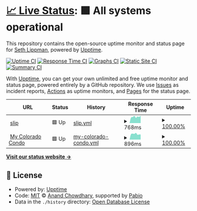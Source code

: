 # [📈 Live Status](https://trickyslip.github.io/upptime): <!--live status--> **🟩 All systems operational**

This repository contains the open-source uptime monitor and status page for [Seth Lippman](http://www.unreeled.com), powered by [Upptime](https://github.com/upptime/upptime).

[![Uptime CI](https://github.com/trickyslip/upptime/workflows/Uptime%20CI/badge.svg)](https://github.com/trickyslip/upptime/actions?query=workflow%3A%22Uptime+CI%22)
[![Response Time CI](https://github.com/trickyslip/upptime/workflows/Response%20Time%20CI/badge.svg)](https://github.com/trickyslip/upptime/actions?query=workflow%3A%22Response+Time+CI%22)
[![Graphs CI](https://github.com/trickyslip/upptime/workflows/Graphs%20CI/badge.svg)](https://github.com/trickyslip/upptime/actions?query=workflow%3A%22Graphs+CI%22)
[![Static Site CI](https://github.com/trickyslip/upptime/workflows/Static%20Site%20CI/badge.svg)](https://github.com/trickyslip/upptime/actions?query=workflow%3A%22Static+Site+CI%22)
[![Summary CI](https://github.com/trickyslip/upptime/workflows/Summary%20CI/badge.svg)](https://github.com/trickyslip/upptime/actions?query=workflow%3A%22Summary+CI%22)

With [Upptime](https://upptime.js.org), you can get your own unlimited and free uptime monitor and status page, powered entirely by a GitHub repository. We use [Issues](https://github.com/trickyslip/upptime/issues) as incident reports, [Actions](https://github.com/trickyslip/upptime/actions) as uptime monitors, and [Pages](https://trickyslip.github.io/upptime) for the status page.

<!--start: status pages-->
<!-- This summary is generated by Upptime (https://github.com/upptime/upptime) -->
<!-- Do not edit this manually, your changes will be overwritten -->
<!-- prettier-ignore -->
| URL | Status | History | Response Time | Uptime |
| --- | ------ | ------- | ------------- | ------ |
| <img alt="" src="https://icons.duckduckgo.com/ip3/slip.unreeled.com.ico" height="13"> [slip](https://slip.unreeled.com) | 🟩 Up | [slip.yml](https://github.com/trickyslip/upptime/commits/HEAD/history/slip.yml) | <details><summary><img alt="Response time graph" src="./graphs/slip/response-time-week.png" height="20"> 768ms</summary><br><a href="https://trickyslip.github.io/upptime/history/slip"><img alt="Response time 797" src="https://img.shields.io/endpoint?url=https%3A%2F%2Fraw.githubusercontent.com%2Ftrickyslip%2Fupptime%2FHEAD%2Fapi%2Fslip%2Fresponse-time.json"></a><br><a href="https://trickyslip.github.io/upptime/history/slip"><img alt="24-hour response time 900" src="https://img.shields.io/endpoint?url=https%3A%2F%2Fraw.githubusercontent.com%2Ftrickyslip%2Fupptime%2FHEAD%2Fapi%2Fslip%2Fresponse-time-day.json"></a><br><a href="https://trickyslip.github.io/upptime/history/slip"><img alt="7-day response time 768" src="https://img.shields.io/endpoint?url=https%3A%2F%2Fraw.githubusercontent.com%2Ftrickyslip%2Fupptime%2FHEAD%2Fapi%2Fslip%2Fresponse-time-week.json"></a><br><a href="https://trickyslip.github.io/upptime/history/slip"><img alt="30-day response time 828" src="https://img.shields.io/endpoint?url=https%3A%2F%2Fraw.githubusercontent.com%2Ftrickyslip%2Fupptime%2FHEAD%2Fapi%2Fslip%2Fresponse-time-month.json"></a><br><a href="https://trickyslip.github.io/upptime/history/slip"><img alt="1-year response time 797" src="https://img.shields.io/endpoint?url=https%3A%2F%2Fraw.githubusercontent.com%2Ftrickyslip%2Fupptime%2FHEAD%2Fapi%2Fslip%2Fresponse-time-year.json"></a></details> | <details><summary><a href="https://trickyslip.github.io/upptime/history/slip">100.00%</a></summary><a href="https://trickyslip.github.io/upptime/history/slip"><img alt="All-time uptime 94.82%" src="https://img.shields.io/endpoint?url=https%3A%2F%2Fraw.githubusercontent.com%2Ftrickyslip%2Fupptime%2FHEAD%2Fapi%2Fslip%2Fuptime.json"></a><br><a href="https://trickyslip.github.io/upptime/history/slip"><img alt="24-hour uptime 100.00%" src="https://img.shields.io/endpoint?url=https%3A%2F%2Fraw.githubusercontent.com%2Ftrickyslip%2Fupptime%2FHEAD%2Fapi%2Fslip%2Fuptime-day.json"></a><br><a href="https://trickyslip.github.io/upptime/history/slip"><img alt="7-day uptime 100.00%" src="https://img.shields.io/endpoint?url=https%3A%2F%2Fraw.githubusercontent.com%2Ftrickyslip%2Fupptime%2FHEAD%2Fapi%2Fslip%2Fuptime-week.json"></a><br><a href="https://trickyslip.github.io/upptime/history/slip"><img alt="30-day uptime 100.00%" src="https://img.shields.io/endpoint?url=https%3A%2F%2Fraw.githubusercontent.com%2Ftrickyslip%2Fupptime%2FHEAD%2Fapi%2Fslip%2Fuptime-month.json"></a><br><a href="https://trickyslip.github.io/upptime/history/slip"><img alt="1-year uptime 94.82%" src="https://img.shields.io/endpoint?url=https%3A%2F%2Fraw.githubusercontent.com%2Ftrickyslip%2Fupptime%2FHEAD%2Fapi%2Fslip%2Fuptime-year.json"></a></details>
| <img alt="" src="https://icons.duckduckgo.com/ip3/www.mycoloradocondo.com.ico" height="13"> [My Colorado Condo](https://www.mycoloradocondo.com) | 🟩 Up | [my-colorado-condo.yml](https://github.com/trickyslip/upptime/commits/HEAD/history/my-colorado-condo.yml) | <details><summary><img alt="Response time graph" src="./graphs/my-colorado-condo/response-time-week.png" height="20"> 896ms</summary><br><a href="https://trickyslip.github.io/upptime/history/my-colorado-condo"><img alt="Response time 918" src="https://img.shields.io/endpoint?url=https%3A%2F%2Fraw.githubusercontent.com%2Ftrickyslip%2Fupptime%2FHEAD%2Fapi%2Fmy-colorado-condo%2Fresponse-time.json"></a><br><a href="https://trickyslip.github.io/upptime/history/my-colorado-condo"><img alt="24-hour response time 826" src="https://img.shields.io/endpoint?url=https%3A%2F%2Fraw.githubusercontent.com%2Ftrickyslip%2Fupptime%2FHEAD%2Fapi%2Fmy-colorado-condo%2Fresponse-time-day.json"></a><br><a href="https://trickyslip.github.io/upptime/history/my-colorado-condo"><img alt="7-day response time 896" src="https://img.shields.io/endpoint?url=https%3A%2F%2Fraw.githubusercontent.com%2Ftrickyslip%2Fupptime%2FHEAD%2Fapi%2Fmy-colorado-condo%2Fresponse-time-week.json"></a><br><a href="https://trickyslip.github.io/upptime/history/my-colorado-condo"><img alt="30-day response time 864" src="https://img.shields.io/endpoint?url=https%3A%2F%2Fraw.githubusercontent.com%2Ftrickyslip%2Fupptime%2FHEAD%2Fapi%2Fmy-colorado-condo%2Fresponse-time-month.json"></a><br><a href="https://trickyslip.github.io/upptime/history/my-colorado-condo"><img alt="1-year response time 918" src="https://img.shields.io/endpoint?url=https%3A%2F%2Fraw.githubusercontent.com%2Ftrickyslip%2Fupptime%2FHEAD%2Fapi%2Fmy-colorado-condo%2Fresponse-time-year.json"></a></details> | <details><summary><a href="https://trickyslip.github.io/upptime/history/my-colorado-condo">100.00%</a></summary><a href="https://trickyslip.github.io/upptime/history/my-colorado-condo"><img alt="All-time uptime 94.76%" src="https://img.shields.io/endpoint?url=https%3A%2F%2Fraw.githubusercontent.com%2Ftrickyslip%2Fupptime%2FHEAD%2Fapi%2Fmy-colorado-condo%2Fuptime.json"></a><br><a href="https://trickyslip.github.io/upptime/history/my-colorado-condo"><img alt="24-hour uptime 100.00%" src="https://img.shields.io/endpoint?url=https%3A%2F%2Fraw.githubusercontent.com%2Ftrickyslip%2Fupptime%2FHEAD%2Fapi%2Fmy-colorado-condo%2Fuptime-day.json"></a><br><a href="https://trickyslip.github.io/upptime/history/my-colorado-condo"><img alt="7-day uptime 100.00%" src="https://img.shields.io/endpoint?url=https%3A%2F%2Fraw.githubusercontent.com%2Ftrickyslip%2Fupptime%2FHEAD%2Fapi%2Fmy-colorado-condo%2Fuptime-week.json"></a><br><a href="https://trickyslip.github.io/upptime/history/my-colorado-condo"><img alt="30-day uptime 100.00%" src="https://img.shields.io/endpoint?url=https%3A%2F%2Fraw.githubusercontent.com%2Ftrickyslip%2Fupptime%2FHEAD%2Fapi%2Fmy-colorado-condo%2Fuptime-month.json"></a><br><a href="https://trickyslip.github.io/upptime/history/my-colorado-condo"><img alt="1-year uptime 94.76%" src="https://img.shields.io/endpoint?url=https%3A%2F%2Fraw.githubusercontent.com%2Ftrickyslip%2Fupptime%2FHEAD%2Fapi%2Fmy-colorado-condo%2Fuptime-year.json"></a></details>

<!--end: status pages-->

[**Visit our status website →**](https://trickyslip.github.io/upptime)

## 📄 License

- Powered by: [Upptime](https://github.com/upptime/upptime)
- Code: [MIT](./LICENSE) © [Anand Chowdhary](https://anandchowdhary.com), supported by [Pabio](https://pabio.com)
- Data in the `./history` directory: [Open Database License](https://opendatacommons.org/licenses/odbl/1-0/)
